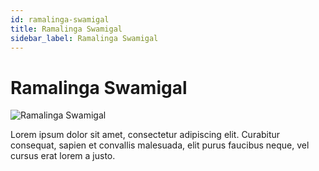 ```yaml
---
id: ramalinga-swamigal
title: Ramalinga Swamigal
sidebar_label: Ramalinga Swamigal
---
```


# Ramalinga Swamigal

![Ramalinga Swamigal](/img/exampleimg.png)


Lorem ipsum dolor sit amet, consectetur adipiscing elit. Curabitur consequat, sapien et convallis malesuada, elit purus faucibus neque, vel cursus erat lorem a justo.


